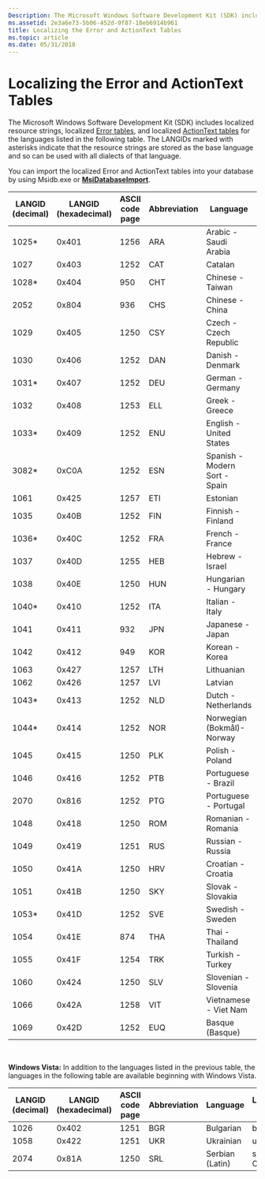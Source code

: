 ```yaml
---
Description: The Microsoft Windows Software Development Kit (SDK) includes localized resource strings, localized Error tables, and localized ActionText tables for the languages listed in the following table.
ms.assetid: 2e3a6e73-5b06-452d-9f87-18eb6914b961
title: Localizing the Error and ActionText Tables
ms.topic: article
ms.date: 05/31/2018
---
```


# Localizing the Error and ActionText Tables

The Microsoft Windows Software Development Kit (SDK) includes localized resource strings, localized [Error tables](error-table.md), and localized [ActionText tables](actiontext-table.md) for the languages listed in the following table. The LANGIDs marked with asterisks indicate that the resource strings are stored as the base language and so can be used with all dialects of that language.

You can import the localized Error and ActionText tables into your database by using Msidb.exe or [**MsiDatabaseImport**](/windows/desktop/api/Msiquery/nf-msiquery-msidatabaseimporta).



| LANGID (decimal) | LANGID (hexadecimal) | ASCII code page | Abbreviation | Language                      | Language-Culture |
|------------------|----------------------|-----------------|--------------|-------------------------------|------------------|
| 1025\*           | 0x401                | 1256            | ARA          | Arabic - Saudi Arabia         | ar-SA            |
| 1027             | 0x403                | 1252            | CAT          | Catalan                       | ca-ES            |
| 1028\*           | 0x404                | 950             | CHT          | Chinese - Taiwan              | zh-TW            |
| 2052             | 0x804                | 936             | CHS          | Chinese - China               | zh-CN            |
| 1029             | 0x405                | 1250            | CSY          | Czech - Czech Republic        | cs-CZ            |
| 1030             | 0x406                | 1252            | DAN          | Danish -Denmark               | da-DK            |
| 1031\*           | 0x407                | 1252            | DEU          | German - Germany              | de-DE            |
| 1032             | 0x408                | 1253            | ELL          | Greek - Greece                | el-GR            |
| 1033\*           | 0x409                | 1252            | ENU          | English - United States       | en-US            |
| 3082\*           | 0xC0A                | 1252            | ESN          | Spanish - Modern Sort - Spain | es-ES            |
| 1061             | 0x425                | 1257            | ETI          | Estonian                      | et-EE            |
| 1035             | 0x40B                | 1252            | FIN          | Finnish - Finland             | fi-FI            |
| 1036\*           | 0x40C                | 1252            | FRA          | French - France               | fr-FR            |
| 1037             | 0x40D                | 1255            | HEB          | Hebrew - Israel               | he-IL            |
| 1038             | 0x40E                | 1250            | HUN          | Hungarian - Hungary           | hu-HU            |
| 1040\*           | 0x410                | 1252            | ITA          | Italian - Italy               | it-IT            |
| 1041             | 0x411                | 932             | JPN          | Japanese - Japan              | jp-JP            |
| 1042             | 0x412                | 949             | KOR          | Korean - Korea                | ko-KO            |
| 1063             | 0x427                | 1257            | LTH          | Lithuanian                    | lt-LT            |
| 1062             | 0x426                | 1257            | LVI          | Latvian                       | lv-LV            |
| 1043\*           | 0x413                | 1252            | NLD          | Dutch - Netherlands           | nl-NL            |
| 1044\*           | 0x414                | 1252            | NOR          | Norwegian (Bokmål)- Norway    | nb-NO            |
| 1045             | 0x415                | 1250            | PLK          | Polish - Poland               | pl-PL            |
| 1046             | 0x416                | 1252            | PTB          | Portuguese - Brazil           | pt-BR            |
| 2070             | 0x816                | 1252            | PTG          | Portuguese - Portugal         | pt-PT            |
| 1048             | 0x418                | 1250            | ROM          | Romanian - Romania            | ro-RO            |
| 1049             | 0x419                | 1251            | RUS          | Russian - Russia              | ru-RU            |
| 1050             | 0x41A                | 1250            | HRV          | Croatian - Croatia            | hr-HR            |
| 1051             | 0x41B                | 1250            | SKY          | Slovak - Slovakia             | sk-SK            |
| 1053\*           | 0x41D                | 1252            | SVE          | Swedish - Sweden              | sv-SE            |
| 1054             | 0x41E                | 874             | THA          | Thai - Thailand               | th-TH            |
| 1055             | 0x41F                | 1254            | TRK          | Turkish - Turkey              | tr-TR            |
| 1060             | 0x424                | 1250            | SLV          | Slovenian - Slovenia          | sl-SI            |
| 1066             | 0x42A                | 1258            | VIT          | Vietnamese - Viet Nam         | vi-VN            |
| 1069             | 0x42D                | 1252            | EUQ          | Basque (Basque)               | eu-ES            |



 

**Windows Vista:** In addition to the languages listed in the previous table, the languages in the following table are available beginning with Windows Vista.



| LANGID (decimal) | LANGID (hexadecimal) | ASCII code page | Abbreviation | Language        | Language-Culture |
|------------------|----------------------|-----------------|--------------|-----------------|------------------|
| 1026             | 0x402                | 1251            | BGR          | Bulgarian       | bg-BG            |
| 1058             | 0x422                | 1251            | UKR          | Ukrainian       | uk-UA            |
| 2074             | 0x81A                | 1250            | SRL          | Serbian (Latin) | sr-Latn-CS       |



 

 

 



